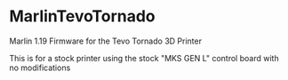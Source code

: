 # MarlinTevoTornado
Marlin 1.19 Firmware for the Tevo Tornado 3D Printer

This is for a stock printer using the stock "MKS GEN L" control board with no modifications
